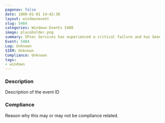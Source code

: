 ```yaml
---
pagenav: false
date: 1800-01-01 14:42:38
layout: windowsevent
slug: 5484
categories: Windows-Events 5400
image: placeholder.png
summary: IPsec Services has experienced a critical failure and has been shut down
Event: 5484
Log: Unknown
SIEM: Unknown
Compliance: Unknown
tags:
- windows
---
```


### Description

Description of the event ID

### Compliance

Reason why this may or may not be compliance related.

